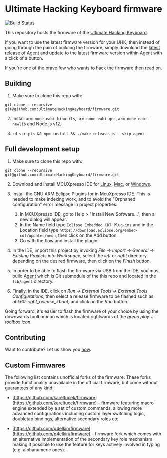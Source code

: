 # Ultimate Hacking Keyboard firmware

[![Build Status](https://travis-ci.org/UltimateHackingKeyboard/firmware.svg?branch=master)](https://travis-ci.org/UltimateHackingKeyboard/firmware)

This repository hosts the firmware of the [Ultimate Hacking Keyboard](https://ultimatehackingkeyboard.com/).

If you want to use the latest firmware version for your UHK, then instead of going through the pain of building the firmware, simply download the [latest release of Agent](https://github.com/UltimateHackingKeyboard/agent/releases/latest) and update to the latest firmware version within Agent with a click of a button.

If you're one of the brave few who wants to hack the firmware then read on.

## Building

1. Make sure to clone this repo with:

`git clone --recursive git@github.com:UltimateHackingKeyboard/firmware.git`

2. Install `arm-none-eabi-binutils`, `arm-none-eabi-gcc`, `arm-none-eabi-newlib` and Node.js v12.

3. `cd scripts && npm install && ./make-release.js --skip-agent`

## Full development setup

1. Make sure to clone this repo with:

`git clone --recursive git@github.com:UltimateHackingKeyboard/firmware.git`

2. Download and install MCUXpresso IDE for [Linux](https://storage.googleapis.com/ugl-static/mcuxpresso-ide/mcuxpressoide-11.2.0_4120.x86_64.deb.bin), [Mac](https://storage.googleapis.com/ugl-static/mcuxpresso-ide/MCUXpressoIDE_11.2.0_4120.pkg), or [Windows](https://storage.googleapis.com/ugl-static/mcuxpresso-ide/MCUXpressoIDE_11.2.0_4120.exe).

3. Install the GNU ARM Eclipse Plugins for in McuXpresso IDE. This is needed to make indexing work, and to avoid the "Orphaned configuration" error message in project properties. 
    1. In MCUXpresso IDE, go to Help > "Install New Software...", then a new dialog will appear.
    2. In the Name field type `Eclipse Embedded CDT Plug-ins` and in the Location field type `https://download.eclipse.org/embed-cdt/updates/neon`, then click on the Add button.
    3. Go with the flow and install the plugin.
    
4. In the IDE, import this project by invoking *File -> Import -> General -> Existing Projects into Workspace*, select the *left* or *right* directory depending on the desired firmware, then click on the *Finish* button.

5. In order to be able to flash the firmware via USB from the IDE, you must build [Agent](https://github.com/UltimateHackingKeyboard/agent) which is Git submodule of the this repo and located in the `lib/agent` directory.

6. Finally, in the IDE, click on *Run -> External Tools -> External Tools Configurations*, then select a release firmware to be flashed such as *uhk60-right_release_kboot*, and click on the *Run* button.

Going forward, it's easier to flash the firmware of your choice by using the downwards toolbar icon which is located rightwards of the *green play + toolbox icon*.

## Contributing

Want to contribute? Let us show you [how](/CONTRIBUTING.md).

## Custom Firmwares

The following list contains unofficial forks of the firmware. These forks provide functionality unavailable in the official firmware, but come without guarantees of any kind:

- [https://github.com/kareltucek/firmware](https://github.com/kareltucek/firmware) - firmware featuring macro engine extended by a set of custom commands, allowing more advanced configurations including custom layer switching logic, doubletap bindings, alternative secondary roles etc.

- [https://github.com/p4elkin/firmware](https://github.com/p4elkin/firmware) - firmware fork which comes with an alternative implementation of the secondary key role mechanism making it possible to use the feature for keys actively involved in typing (e.g. alphanumeric ones).

